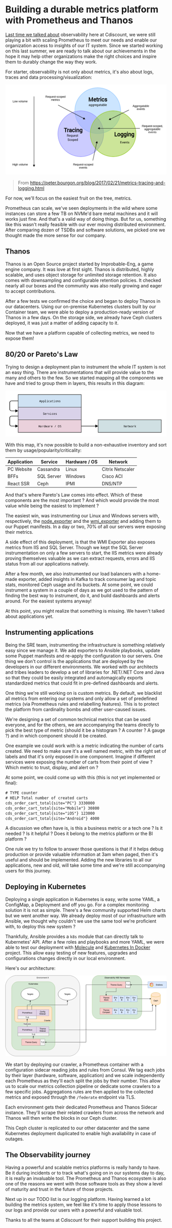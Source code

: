 # Building a durable metrics platform with Prometheus and Thanos

[Last time we talked about](https://techblog.cdiscount.com/how-prometheus-helped-roll-out-with-confidence-our-new-mobile-site-to-millions-of-customers/) observability here at Cdiscount, we were still playing a bit with scaling Prometheus to meet our needs and enable our organization access to insights of our IT system. Since we started working on this last summer, we are ready to talk about our achievements in the hope it may help other organizations make the right choices and inspire them to durably change the way they work.

For starter, observability is not only about metrics, it's also about logs, traces and data processing/visualization:

![](../images/SRE/thanos/venn.png)

> From https://peter.bourgon.org/blog/2017/02/21/metrics-tracing-and-logging.html

For now, we'll focus on the easiest fruit on the tree, metrics.

Prometheus can scale, we've seen deployments in the wild where some instances can store a few TB on NVMe'd bare metal machines and it will works just fine. And that's a valid way of doing things. But for us, something like this wasn't really feasible with our ever moving distributed environment. After comparing dozen of TSDBs and software solutions, we picked one we thought made the more sense for our company.

## Thanos

Thanos is an Open Source project started by Improbable-Eng, a game engine company. It was love at first sight. Thanos is distributed, highly scalable, and uses object storage for unlimited storage retention. It also comes with downsampling and configurable retention policies. It checked nearly all our boxes and the community was also really growing and eager to accept contributions. 

After a few tests we confirmed the choice and began to deploy Thanos in our datacenters. Using our on-premise Kubernetes clusters built by our Container team, we were able to deploy a production-ready version of Thanos in a few days. On the storage side, we already have Ceph clusters deployed, it was just a matter of adding capacity to it.

Now that we have a platform capable of collecting metrics, we need to expose them!

## 80/20 or Pareto's Law

Trying to design a deployment plan to instrument the whole IT system is not an easy thing. There are instrumentations that will provide value to the many and others to the few. So we started mapping all the components we have and tried to group them in layers, this results in this diagram:

![](../images/SRE/thanos/layers.png)

With this map, it's now possible to build a non-exhaustive inventory and sort them by usage/popularity/criticality:


| Application | Service    | Hardware / OS | Network          |
|-------------|------------|---------------|------------------|
| PC Website  | Cassandra  | Linux         | Citrix Netscaler |
| BFFs        | SQL Server | Windows       | Cisco ACI        |
| React SSR   | Ceph       | IPMI          | DNS/NTP          |

And that's where Pareto's Law comes into effect. Which of these components are the most important ? And which would provide the most value while being the easiest to implement ?

The easiest win, was instrumenting our Linux and Windows servers with, respectively, the [node_exporter](https://github.com/prometheus/node_exporter) and the [wmi_exporter](https://github.com/martinlindhe/wmi_exporter) and adding them to our Puppet manifests. In a day or two, 70% of all our servers were exposing their metrics.

A side effect of this deployment, is that the WMI Exporter also exposes metrics from IIS and SQL Server. Though we kept the SQL Server instrumentation on only a few servers to start, the IIS metrics were already proving themselves valuable as we can extract requests, errors and IIS status from all our applications natively.

After a few month, we also instrumented our load balancers with a home-made exporter, added insights in Kafka to track consumer lag and topic stats, monitored Ceph usage and its buckets. At some point, we could instrument a system in a couple of days as we got used to the pattern of finding the best way to instrument, do it, and build dashboards and alerts around. For the easiest systems anyway!

At this point, you might realize that something is missing. We haven't talked about applications yet.

## Instrumenting applications

Being the SRE team, instrumenting the infrastructure is something relatively easy since we manage it. We add exporters to Ansible playbooks, update some Puppet manifests and re-apply the configuration to our servers. One thing we don't control is the applications that are deployed by the developers in our different environments. We worked with our architects and tribes leaders to develop a set of libraries for .NET/.NET Core and Java so that they could be easily integrated and automagically exports standardized metrics that could fit in pre-defined dashboards and alerts.

One thing we're still working on is custom metrics. By default, we blacklist all metrics from entering our systems and only allow a set of predefined metrics (via Prometheus rules and relabelling features). This is to protect the platform from cardinality bombs and other user-caused issues.

We're designing a set of common technical metrics that can be used everyone, and for the others, we are accompanying the teams directly to pick the best type of metric (should it be a histogram ? A counter ? A gauge ?) and in which component should it be created.

One example we could work with is a metric indicating the number of carts created. We need to make sure it's a well named metric, with the right set of labels and that it's only exposed in one component. Imagine if different services were exposing the number of carts from their point of view ? Which metric to trust, display, and alert on ?

At some point, we could come up with this (this is not yet implemented or final):

```
# TYPE counter
# HELP Total number of created carts
cds_order_cart_total{site="PC"} 3330000
cds_order_cart_total{site="Mobile"} 30800
cds_order_cart_total{site="iOS"} 123000
cds_order_cart_total{site="Android"} 4000
```

A discussion we often have is, is this a business metric or a tech one ? Is it needed ? Is it helpful ? Does it belong to the metrics platform or the BI platform ?

One rule we try to follow to answer those questions is that if it helps debug production or provide valuable information at 3am when paged, then it's useful and should be implemented. Adding the new libraries to all our applications, new and old, will take some time and we're still accompanying users for this journey.

## Deploying in Kubernetes

Deploying a single application in Kubernetes is easy, write some YAML, a ConfigMap, a Deployment and off you go. For a complex monitoring solution it is not as simple. There's a few community supported Helm charts but we went another way. We already deploy most of our infrastructure with Ansible, we thought why couldn't we use the same tool we're proficient with, to deploy this new system ?

Thankfully, Ansible provides a `k8s` module that can directly talk to Kubernetes' API. After a few roles and playbooks and more YAML, we were able to test our deployment with [Molecule](https://molecule.readthedocs.io/en/stable/) and [Kubernetes In Docker](https://kind.sigs.k8s.io/) project. This allow easy testing of new features, upgrades and configurations changes directly in our local environment.

Here's our architecture:

![](../images/SRE/thanos/k8s-thanos.png)

We start by deploying our crawler, a Prometheus container with a configuration sidecar reading jobs and rules from Consul. We tag each jobs by their layer (hardware, software, application) and we scale independently each Prometheus as they'll each split the jobs by their number. This allow us to scale our metrics collection pipeline or dedicate some crawlers to a few specific jobs. Aggregations rules are then applied to the collected metrics and exposed through the `/federate` endpoint via TLS.

Each environment gets their dedicated Prometheus and Thanos Sidecar instance. They'll scrape their related crawlers from across the network and Thanos will then write the blocks in our Ceph cluster.

This Ceph cluster is replicated to our other datacenter and the same Kubernetes deployment duplicated to enable high availability in case of outages.

## The Observability journey

Having a powerful and scalable metrics platforms is really handy to have. Be it during incidents or to track what's going on in our systems day to day, it is really an invaluable tool. The Prometheus and Thanos ecosystem is also one of the reasons we went with those software tools as they show a level of maturity and trust in the future of those projects.

Next up in our TODO list is our logging platform. Having learned a lot building the metrics system, we feel like it's time to apply those lessons to our logs and provide our users with a powerful and valuable tool.

Thanks to all the teams at Cdiscount for their support building this project.